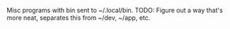 Misc programs with bin sent to ~/.local/bin.
TODO: Figure out a way that's more neat, separates this from ~/dev, ~/app, etc.
